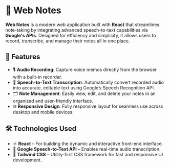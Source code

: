 # 📝 Web Notes

**Web Notes** is a modern web application built with **React** that streamlines note-taking by integrating advanced speech-to-text capabilities via **Google's APIs**. Designed for efficiency and simplicity, it allows users to record, transcribe, and manage their notes all in one place.

## 🚀 Features

- 🎙️ **Audio Recording**: Capture voice memos directly from the browser with a built-in recorder.
- 🧠 **Speech-to-Text Transcription**: Automatically convert recorded audio into accurate, editable text using Google’s Speech Recognition API.
- 🗂️ **Note Management**: Easily view, edit, and delete your notes in an organized and user-friendly interface.
- 🌐 **Responsive Design**: Fully responsive layout for seamless use across desktop and mobile devices.

## 🛠️ Technologies Used

- ⚛️ **React** – For building the dynamic and interactive front-end interface.
- 🧠 **Google Speech-to-Text API** – Enables real-time audio transcription.
- 🎨 **Tailwind CSS** – Utility-first CSS framework for fast and responsive UI development.
